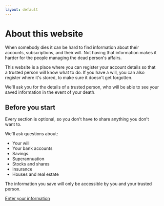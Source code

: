 ```yaml
---
layout: default
---
```

# About this website

When somebody dies it can be hard to find information about their accounts, subscriptions, and their will. Not having that information makes it harder for the people managing the dead person's affairs.

This website is a place where you can register your account details so that a trusted person will know what to do. If you have a will, you can also register where it's stored, to make sure it doesn't get forgotten.

We'll ask you for the details of a trusted person, who will be able to see your saved information in the event of your death.

## Before you start

Every section is optional, so you don't have to share anything you don't want to.

We'll ask questions about:
- Your will
- Your bank accounts
- Savings
- Superannuation
- Stocks and shares
- Insurance
- Houses and real estate

The information you save will only be accessible by you and your trusted person.

<a href="profile.html" class="au-btn">Enter your information</a>
